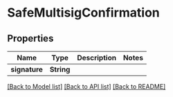 # SafeMultisigConfirmation

## Properties

Name | Type | Description | Notes
------------ | ------------- | ------------- | -------------
**signature** | **String** |  | 

[[Back to Model list]](../README.md#documentation-for-models) [[Back to API list]](../README.md#documentation-for-api-endpoints) [[Back to README]](../README.md)


